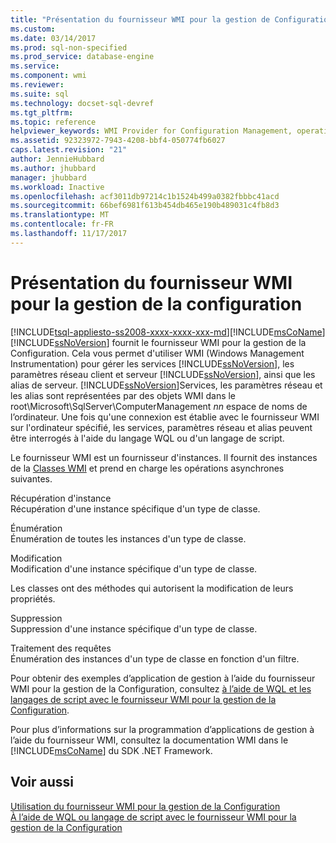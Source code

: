 ```yaml
---
title: "Présentation du fournisseur WMI pour la gestion de Configuration | Documents Microsoft"
ms.custom: 
ms.date: 03/14/2017
ms.prod: sql-non-specified
ms.prod_service: database-engine
ms.service: 
ms.component: wmi
ms.reviewer: 
ms.suite: sql
ms.technology: docset-sql-devref
ms.tgt_pltfrm: 
ms.topic: reference
helpviewer_keywords: WMI Provider for Configuration Management, operations supported
ms.assetid: 92323972-7943-4208-bbf4-050774fb6027
caps.latest.revision: "21"
author: JennieHubbard
ms.author: jhubbard
manager: jhubbard
ms.workload: Inactive
ms.openlocfilehash: acf3011db97214c1b1524b499a0382fbbbc41acd
ms.sourcegitcommit: 66bef6981f613b454db465e190b489031c4fb8d3
ms.translationtype: MT
ms.contentlocale: fr-FR
ms.lasthandoff: 11/17/2017
---
```

# <a name="understanding-the-wmi-provider-for-configuration-management"></a>Présentation du fournisseur WMI pour la gestion de la configuration
[!INCLUDE[tsql-appliesto-ss2008-xxxx-xxxx-xxx-md](../../includes/tsql-appliesto-ss2008-xxxx-xxxx-xxx-md.md)][!INCLUDE[msCoName](../../includes/msconame-md.md)] [!INCLUDE[ssNoVersion](../../includes/ssnoversion-md.md)] fournit le fournisseur WMI pour la gestion de la Configuration. Cela vous permet d'utiliser WMI (Windows Management Instrumentation) pour gérer les services [!INCLUDE[ssNoVersion](../../includes/ssnoversion-md.md)], les paramètres réseau client et serveur [!INCLUDE[ssNoVersion](../../includes/ssnoversion-md.md)], ainsi que les alias de serveur. [!INCLUDE[ssNoVersion](../../includes/ssnoversion-md.md)]Services, les paramètres réseau et les alias sont représentées par des objets WMI dans le root\Microsoft\SqlServer\ComputerManagement *nn*  espace de noms de l’ordinateur. Une fois qu'une connexion est établie avec le fournisseur WMI sur l'ordinateur spécifié, les services, paramètres réseau et alias peuvent être interrogés à l'aide du langage WQL ou d'un langage de script.  
  
 Le fournisseur WMI est un fournisseur d'instances. Il fournit des instances de la [Classes WMI](../../relational-databases/wmi-provider-configuration-classes/wmi-provider-for-configuration-management-classes.md) et prend en charge les opérations asynchrones suivantes.  
  
 Récupération d'instance  
 Récupération d'une instance spécifique d'un type de classe.  
  
 Énumération  
 Énumération de toutes les instances d'un type de classe.  
  
 Modification  
 Modification d'une instance spécifique d'un type de classe.  
  
 Les classes ont des méthodes qui autorisent la modification de leurs propriétés.  
  
 Suppression  
 Suppression d'une instance spécifique d'un type de classe.  
  
 Traitement des requêtes  
 Énumération des instances d'un type de classe en fonction d'un filtre.  
  
 Pour obtenir des exemples d’application de gestion à l’aide du fournisseur WMI pour la gestion de la Configuration, consultez [à l’aide de WQL et les langages de script avec le fournisseur WMI pour la gestion de la Configuration](../../relational-databases/wmi-provider-configuration/using-wql-and-scripting-languages-with-the-wmi-provider.md).  
  
 Pour plus d’informations sur la programmation d’applications de gestion à l’aide du fournisseur WMI, consultez la documentation WMI dans le [!INCLUDE[msCoName](../../includes/msconame-md.md)] du SDK .NET Framework.  
  
## <a name="see-also"></a>Voir aussi  
 [Utilisation du fournisseur WMI pour la gestion de la Configuration](../../relational-databases/wmi-provider-configuration/working-with-the-wmi-provider-for-configuration-management.md)   
 [À l’aide de WQL ou langage de script avec le fournisseur WMI pour la gestion de la Configuration](../../relational-databases/wmi-provider-configuration/using-wql-and-scripting-languages-with-the-wmi-provider.md)  
  
  
